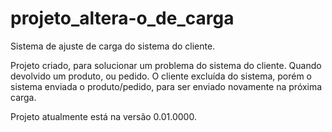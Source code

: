 # projeto_altera-o_de_carga
Sistema de ajuste de carga do sistema do cliente. 

Projeto criado, para solucionar um problema do sistema do cliente. Quando devolvido um produto, ou pedido. O cliente excluída do sistema, porém o sistema enviada o produto/pedido, para ser enviado novamente na próxima carga. 

Projeto atualmente está na versão 0.01.0000.
